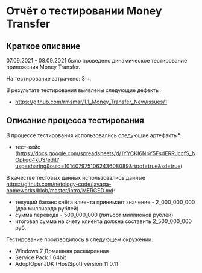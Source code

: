 # Отчёт о тестировании Money Transfer

## Краткое описание

07.09.2021 - 08.09.2021 было проведено динамическое тестирование приложения Money Transfer.

На тестирование затрачено: 3 ч.

В результате тестирования выявлены следующие дефекты:
* https://github.com/rmsmar/1.1_Money_Transfer_New/issues/1

## Описание процесса тестирования

В процессе тестирования использовались следующие артефакты*:
* тест-кейс (https://docs.google.com/spreadsheets/d/1YYCKI6NpY5FsdERRJccfS_NOpkqq4kUS/edit?usp=sharing&ouid=101407975106243608089&rtpof=true&sd=true)

В качестве тестовых данных использовались данные https://github.com/netology-code/javaqa-homeworks/blob/master/intro/MERGED.md:
* текущий баланс счёта клиента принимает значение - 2_000_000_000 (два миллиарда рублей)
* сумма перевода - 500_000_000 (пятьсот миллионов рублей)
* итоговая сумма на счету клиента должна составить 2_500_000_000 руб.

Тестирование производилось в следующем окружении:
* Windows 7 Домашняя расширенная
* Service Pack 1 64bit
* AdoptOpenJDK (HostSpot) version 11.0.11